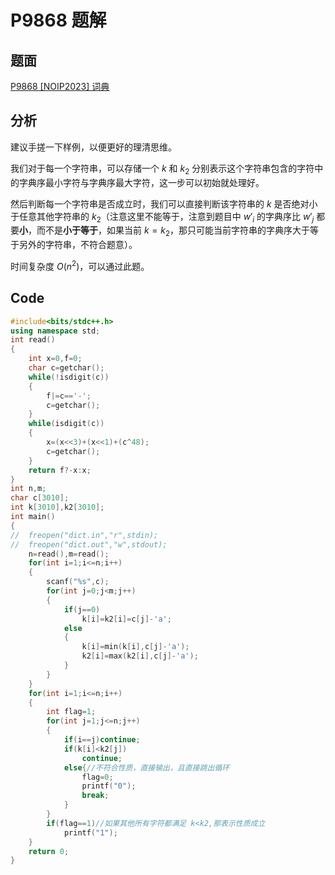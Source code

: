 # P9868 题解

## 题面
[P9868 [NOIP2023] 词典](https://www.luogu.com.cn/problem/P9868)
## 分析
建议手搓一下样例，以便更好的理清思维。

我们对于每一个字符串，可以存储一个 $k$ 和 $k_2$ 分别表示这个字符串包含的字符中的字典序最小字符与字典序最大字符，这一步可以初始就处理好。

然后判断每一个字符串是否成立时，我们可以直接判断该字符串的 $k$ 是否绝对小于任意其他字符串的 $k_2$（注意这里不能等于，注意到题目中 $w'_i$ 的字典序比 $w'_j$ 都要**小**，而不是**小于等于**，如果当前 $k=k_2$，那只可能当前字符串的字典序大于等于另外的字符串，不符合题意）。

时间复杂度 $O(n^2)$，可以通过此题。

## Code
```cpp
#include<bits/stdc++.h>
using namespace std;
int read()
{
	int x=0,f=0;
	char c=getchar();
	while(!isdigit(c))
	{
		f|=c=='-';
		c=getchar();
	}
	while(isdigit(c))
	{
		x=(x<<3)+(x<<1)+(c^48);
		c=getchar();
	}
	return f?-x:x;
}
int n,m;
char c[3010];
int k[3010],k2[3010];
int main()
{
//	freopen("dict.in","r",stdin);
//	freopen("dict.out","w",stdout);
	n=read(),m=read();
	for(int i=1;i<=n;i++)
	{
		scanf("%s",c);
		for(int j=0;j<m;j++)
		{	
			if(j==0)
				k[i]=k2[i]=c[j]-'a';
			else 
			{
				k[i]=min(k[i],c[j]-'a');
				k2[i]=max(k2[i],c[j]-'a');
			}
		}
	}
	for(int i=1;i<=n;i++)
	{		
		int flag=1;
		for(int j=1;j<=n;j++)
		{
			if(i==j)continue;
			if(k[i]<k2[j])
				continue;
			else{//不符合性质，直接输出，且直接跳出循环 
				flag=0;
				printf("0");
				break;			
			}
		}
		if(flag==1)//如果其他所有字符都满足 k<k2,那表示性质成立 
			printf("1");
	}
	return 0;
}
```

